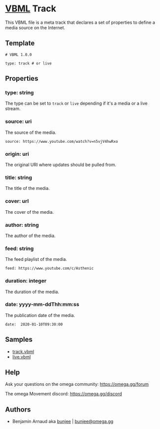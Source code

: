 # [VBML](../README.md) Track

This VBML file is a meta track that declares a set of properties to define a media source on the
Internet.

## Template

```
# VBML 1.0.0

type: track # or live
```

## Properties

### type: string

The type can be set to `track` or `live` depending if it's a media or a live stream.

### source: uri

The source of the media.
```
source: https://www.youtube.com/watch?v=n5vjV4hwRxo
```

### origin: uri

The original URI where updates should be pulled from.

### title: string

The title of the media.

### cover: url

The cover of the media.

### author: string

The author of the media.

### feed: string

The feed playlist of the media.
```
feed: https://www.youtube.com/c/Asthenic
```

### duration: integer

The duration of the media.

### date: yyyy-mm-ddThh:mm:ss

The publication date of the media.
```
date:  2020-01-10T09:30:00
```

## Samples

- [track.vbml](../samples/track.vbml)
- [live.vbml](../samples/live.vbml)

## Help

Ask your questions on the omega community: https://omega.gg/forum

The omega Movement discord: https://omega.gg/discord

## Authors

- Benjamin Arnaud aka [bunjee](http://bunjee.me) | <bunjee@omega.gg>
